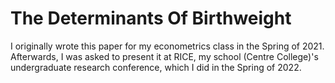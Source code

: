# The Determinants Of Birthweight

I originally wrote this paper for my econometrics class in the Spring of 2021. Afterwards, I was asked to present it at RICE, my school (Centre College)'s undergraduate research conference, which I did in the Spring of 2022.
